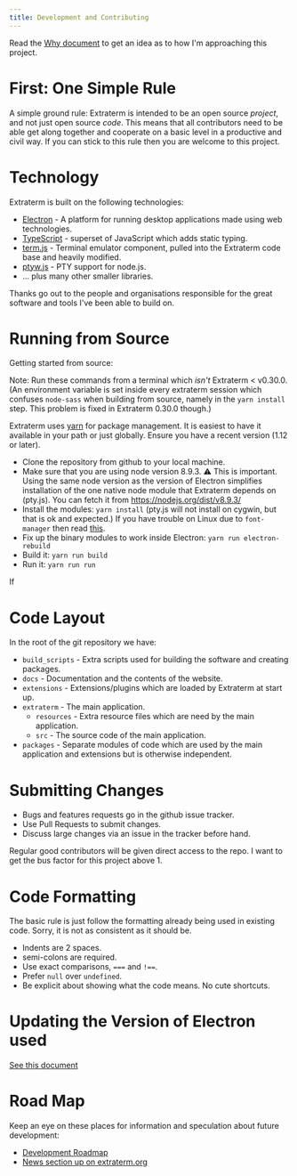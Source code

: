 ```yaml
---
title: Development and Contributing
---
```



Read the [Why document](why.md) to get an idea as to how I'm approaching this project.


# First: One Simple Rule

A simple ground rule: Extraterm is intended to be an open source *project*, and not just open source *code*. This means that all contributors need to be able get along together and cooperate on a basic level in a productive and civil way. If you can stick to this rule then you are welcome to this project.


# Technology

Extraterm is built on the following technologies:

* [Electron](http://electron.atom.io/) - A platform for running desktop applications made using web technologies.
* [TypeScript](http://www.typescriptlang.org) - superset of JavaScript which adds static typing.
* [term.js](https://github.com/chjj/term.js) - Terminal emulator component, pulled into the Extraterm code base and heavily modified.
* [ptyw.js](https://github.com/iiegor/ptyw.js) - PTY support for node.js.
* … plus many other smaller libraries.

Thanks go out to the people and organisations responsible for the great software and tools I've been able to build on.


# Running from Source

Getting started from source:

Note: Run these commands from a terminal which *isn't* Extraterm < v0.30.0. (An environment variable is set inside every extraterm session which confuses `node-sass` when building from source, namely in the `yarn install` step. This problem is fixed in Extraterm 0.30.0 though.)

Extraterm uses [yarn](http://yarnpkg.com/) for package management. It is easiest to have it available in your path or just globally. Ensure you have a recent version (1.12 or later).

* Clone the repository from github to your local machine.
* Make sure that you are using node version 8.9.3. :warning: This is important. Using the same node version as the version of Electron simplifies installation of the one native node module that Extraterm depends on (pty.js). You can fetch it from https://nodejs.org/dist/v8.9.3/
* Install the modules: `yarn install` (pty.js will not install on cygwin, but that is ok and expected.) If you have trouble on Linux due to `font-manager` then read [this](https://github.com/foliojs/font-manager#installation).
* Fix up the binary modules to work inside Electron: `yarn run electron-rebuild`
* Build it: `yarn run build`
* Run it: `yarn run run`

If 


# Code Layout

In the root of the git repository we have:
* `build_scripts` - Extra scripts used for building the software and creating packages.
* `docs` - Documentation and the contents of the website.
* `extensions` - Extensions/plugins which are loaded by Extraterm at start up.
* `extraterm` - The main application.
    * `resources` - Extra resource files which are need by the main application.
    * `src` - The source code of the main application.
* `packages` - Separate modules of code which are used by the main application and extensions but is otherwise independent.


# Submitting Changes

* Bugs and features requests go in the github issue tracker.
* Use Pull Requests to submit changes.
* Discuss large changes via an issue in the tracker before hand.

Regular good contributors will be given direct access to the repo. I want to get the bus factor for this project above 1.


# Code Formatting

The basic rule is just follow the formatting already being used in existing code. Sorry, it is not as consistent as it should be.

* Indents are 2 spaces.
* semi-colons are required.
* Use exact comparisons, `===` and `!==`.
* Prefer `null` over `undefined`.
* Be explicit about showing what the code means. No cute shortcuts.

# Updating the Version of Electron used

[See this document](how_to_update_electron.md)

# Road Map

Keep an eye on these places for information and speculation about future development:

* [Development Roadmap](https://github.com/sedwards2009/extraterm/issues/30)
* [News section up on extraterm.org](http://extraterm.org/news.html)
